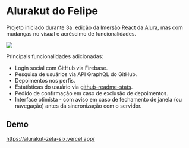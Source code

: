 # Alurakut do Felipe
Projeto iniciado durante 3a. edição da Imersão React da Alura, mas com mudanças no visual e acréscimo de funcionalidades.

![](https://alurakut-zeta-six.vercel.app/github_sunglasses_pink.svg)

Principais funcionalidades adicionadas:
 - Login social com GitHub via Firebase.
 - Pesquisa de usuários via API GraphQL do GitHub.
 - Depoimentos nos perfis.
 - Estatísticas do usuário via [github-readme-stats](https://github.com/anuraghazra/github-readme-stats).
 - Pedido de confirmação em caso de exclusão de depoimentos.
 - Interface otimista - com aviso em caso de fechamento de janela (ou navegação) antes da sincronização com o servidor.

## Demo
https://alurakut-zeta-six.vercel.app/